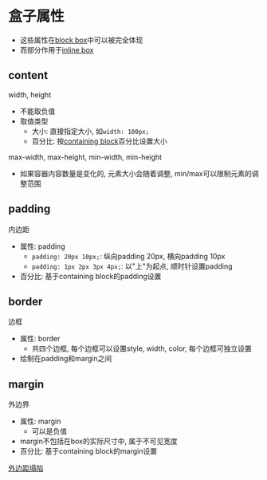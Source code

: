 # 盒子属性

- 这些属性在[block box](css-box-model-sorted.md#block-box)中可以被完全体现
- 而部分作用于[inline box](css-box-model-sorted.md)

## content

width, height

- 不能取负值
- 取值类型
  - 大小: 直接指定大小, 如`width: 100px;`
  - 百分比: 按[containing block](css-containing-block.md)百分比设置大小

max-width, max-height, min-width, min-height

- 如果容器内容数量是变化的, 元素大小会随着调整, min/max可以限制元素的调整范围

## padding

内边距

- 属性: padding
  - `padding: 20px 10px;`: 纵向padding 20px, 横向padding 10px
  - `padding: 1px 2px 3px 4px;`: 以"上"为起点, 顺时针设置padding
- 百分比: 基于containing block的padding设置

## border

边框

- 属性: border
  - 共四个边框, 每个边框可以设置style, width, color, 每个边框可独立设置
- 绘制在padding和margin之间

## margin

外边界

- 属性: margin
  - 可以是负值
- margin不包括在box的实际尺寸中, 属于不可见宽度
- 百分比: 基于containing block的margin设置

[外边距塌陷](css-mastering-margin-collapsing.md)
